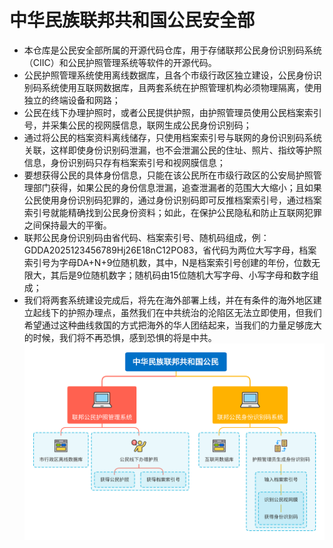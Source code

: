 # 中华民族联邦共和国公民安全部
* 本仓库是公民安全部所属的开源代码仓库，用于存储联邦公民身份识别码系统（CIIC）和公民护照管理系统等软件的开源代码。  
* 公民护照管理系统使用离线数据库，且各个市级行政区独立建设，公民身份识别码系统使用互联网数据库，且两套系统在护照管理机构必须物理隔离，使用独立的终端设备和网路；
* 公民在线下办理护照时，或者公民提供护照，由护照管理员使用公民档案索引号，并采集公民的视网膜信息，联网生成公民身份识别码；
* 通过将公民的档案资料离线储存，只使用档案索引号与联网的身份识别码系统关联，这样即使身份识别码泄漏，也不会泄漏公民的住址、照片、指纹等护照信息，身份识别码只存有档案索引号和视网膜信息；
* 要想获得公民的具体身份信息，只能在该公民所在市级行政区的公安局护照管理部门获得，如果公民的身份信息泄漏，追查泄漏者的范围大大缩小；且如果公民使用身份识别码犯罪的，通过身份识别码即可反推档案索引号，通过档案索引号就能精确找到公民身份资料；如此，在保护公民隐私和防止互联网犯罪之间保持最大的平衡。
* 联邦公民身份识别码由省代码、档案索引号、随机码组成，例：GDDA2025123456789Hj26E18nC12PO83，省代码为两位大写字母，档案索引号为字母DA+N+9位随机数，其中，N是档案索引号创建的年份，位数无限大，其后是9位随机数字；随机码由15位随机大写字母、小写字母和数字组成；
* 我们将两套系统建设完成后，将先在海外部署上线，并在有条件的海外地区建立起线下的护照办理点，虽然我们在中共统治的沦陷区无法立即使用，但我们希望通过这种曲线救国的方式把海外的华人团结起来，当我们的力量足够庞大的时候，我们将不再恐惧，感到恐惧的将是中共。
![alt text](https://raw.githubusercontent.com/wumindang/GAB/main/文档库/公民护照及身份识别码管理系统.png)
